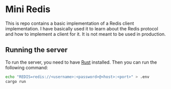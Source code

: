 # Mini Redis

This is repo contains a basic implementation of a Redis client implementation. I have basically used it to learn about the Redis protocol and how to implement a client for it. It is not meant to be used in production. 

## Running the server

To run the server, you need to have [Rust](https://www.rust-lang.org/tools/install) installed. Then you can run the following command:

```bash
echo "REDIS=redis://<username>:<password>@<host>:<port>" > .env
cargo run
```

